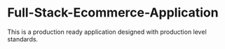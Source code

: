 # Full-Stack-Ecommerce-Application
This is a production ready application designed with production level standards.

